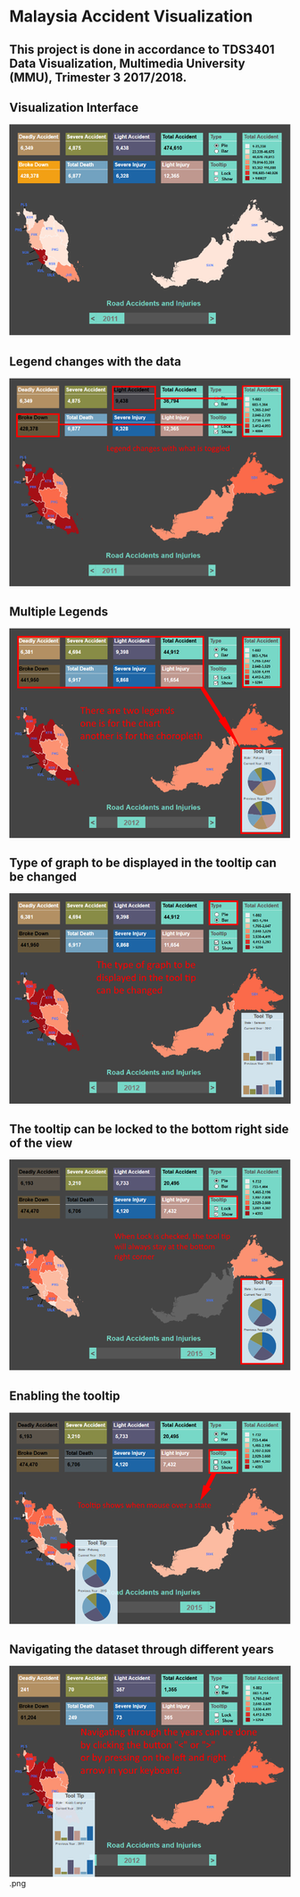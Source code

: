 # Malaysia Accident Visualization

## This project is done in accordance to TDS3401 Data Visualization, Multimedia University (MMU), Trimester 3 2017/2018.

## Visualization Interface
![](./screenshots/loaded.PNG "Visualization Interface.")
## Legend changes with the data
![](./screenshots/dynamic_legend.png "Legend changes with the data.")
## Multiple Legends
![](./screenshots/two_legends.png "Multiple Legends.")
## Type of graph to be displayed in the tooltip can be changed
![](./screenshots/tooltip_type.png "Type of graph to be displayed in the tooltip can be changed.")
## The tooltip can be locked to the bottom right side of the view
![](./screenshots/tooltip_lock.png "The tooltip can be locked to the bottom right side of the view.")
## Enabling the tooltip
![](./screenshots/tooltip_display.png "Enabling the tooltip.")
## Navigating the dataset through different years
![](./screenshots/navigate_through_years.png "Navigating the dataset through different years.")
.png
